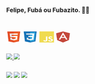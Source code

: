 ##
### Felipe, Fubá ou Fubazito. 👨‍💻
##

<div style="display: inline_block"><br>
  <img align="center" alt="HTML" height="30" width="40" src="https://raw.githubusercontent.com/devicons/devicon/master/icons/html5/html5-original.svg">
  <img align="center" alt="CSS" height="30" width="40" src="https://raw.githubusercontent.com/devicons/devicon/master/icons/css3/css3-original.svg">
  <img align="center" alt="Js" height="30" width="40" src="https://raw.githubusercontent.com/devicons/devicon/master/icons/javascript/javascript-plain.svg">
  <img align="center" alt="angularjs" height="30" width="40" src="https://github.com/devicons/devicon/blob/master/icons/angularjs/angularjs-plain.svg">
</div>

##

<div>
  <a href="https://github.com/rafaballerini">
  <img height="160em" src="https://github-readme-stats.vercel.app/api?username=felipefuba&show_icons=true&theme=dark&include_all_commits=true&count_private=true"/>
  <img height="160em" src="https://github-readme-stats.vercel.app/api/top-langs/?username=felipefuba&layout=compact&langs_count=7&theme=dark"/>
</div>
  
  ##
  
<div>
  <a href = "mailto:felipe.mate897@gmail.com"><img src="https://img.shields.io/badge/Gmail-D14836?style=for-the-badge&logo=gmail&logoColor=white" target="_blank"></a>
  <a href="https://www.linkedin.com/in/felipe-matheus-0947a71a9/" target="_blank"><img src="https://img.shields.io/badge/-LinkedIn-%230077B5?style=for-the-badge&logo=linkedin&logoColor=white" target="_blank"></a>
  <a href="https://instagram.com/fubazito" target="_blank"><img src="https://img.shields.io/badge/-Instagram-%23E4405F?style=for-the-badge&logo=instagram&logoColor=white" target="_blank"></a>
</div>
  
